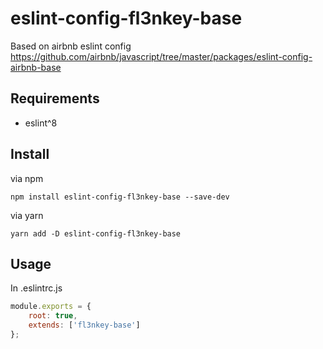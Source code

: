 # eslint-config-fl3nkey-base
Based on airbnb eslint config https://github.com/airbnb/javascript/tree/master/packages/eslint-config-airbnb-base

## Requirements
- eslint^8

## Install
via npm
```
npm install eslint-config-fl3nkey-base --save-dev
```
via yarn
```
yarn add -D eslint-config-fl3nkey-base
```

## Usage
In .eslintrc.js
```javascript
module.exports = {
    root: true,
    extends: ['fl3nkey-base']
};
```
